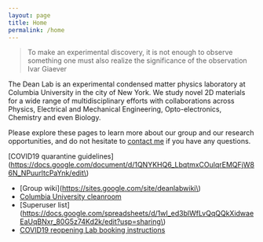 ```yaml
---
layout: page
title: Home
permalink: /home
---
```


> To make an experimental discovery, it is not enough to observe something
> one must also realize the significance of the observation
> Ivar Giaever

The Dean Lab is an experimental condensed matter physics laboratory at Columbia University in the city of New York. We study novel 2D materials for a wide range of multidisciplinary efforts with collaborations across Physics, Electrical and Mechanical Engineering, Opto-electronics, Chemistry and even Biology.

Please explore these pages to learn more about our group and our research opportunities, and do not hesitate to [contact me](https://deanlab.com/contact/ "Contact Me") if you have any questions.

[COVID19 quarantine guidelines](https://docs.google.com/document/d/1QNYKHQ6_LbqtmxCOulqrEMQFjW86N_NPuurltcPaYnk/edit\)

- [Group wiki](https://sites.google.com/site/deanlabwiki\)
- [Columbia University cleanroom](http://www.clean.cise.columbia.edu/)
- [Superuser list](https://docs.google.com/spreadsheets/d/1wI_ed3blWfLvQqQQkXidwaeEaUqBNxr_80G5z74Kd2k/edit?usp=sharing\)
- [COVID19 reopening Lab booking instructions](https://res.cloudinary.com/codegaucho/image/upload/v1593622313/qgzy9nimtipet4e0or9w.pdf)
